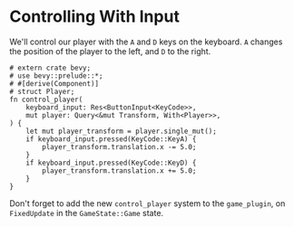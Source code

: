 # Controlling With Input

We'll control our player with the `A` and `D` keys on the keyboard. `A` changes the position of the player to the left, and `D` to the right.

```rust,no_run
# extern crate bevy;
# use bevy::prelude::*;
# #[derive(Component)]
# struct Player;
fn control_player(
    keyboard_input: Res<ButtonInput<KeyCode>>,
    mut player: Query<&mut Transform, With<Player>>,
) {
    let mut player_transform = player.single_mut();
    if keyboard_input.pressed(KeyCode::KeyA) {
        player_transform.translation.x -= 5.0;
    }
    if keyboard_input.pressed(KeyCode::KeyD) {
        player_transform.translation.x += 5.0;
    }
}
```

<div class="warning">

Don't forget to add the new `control_player` system to the `game_plugin`, on `FixedUpdate` in the `GameState::Game` state.

</div>
